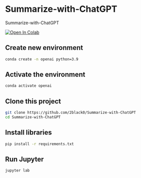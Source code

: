 # Summarize-with-ChatGPT
Summarize-with-ChatGPT

<a target="_blank" href="https://colab.research.google.com/github/2black0/Summarize-with-ChatGPT/blob/main/summarize-chatgpt.ipynb">
  <img src="https://colab.research.google.com/assets/colab-badge.svg" alt="Open In Colab"/>
</a>

## Create new environment
```bash
conda create -n openai python=3.9
```

## Activate the environment
```bash
conda activate openai
```

## Clone this project
```bash
git clone https://github.com/2black0/Summarize-with-ChatGPT
cd Summarize-with-ChatGPT
```

## Install libraries
```bash
pip install -r requirements.txt
```

## Run Jupyter
```bash
jupyter lab
```
